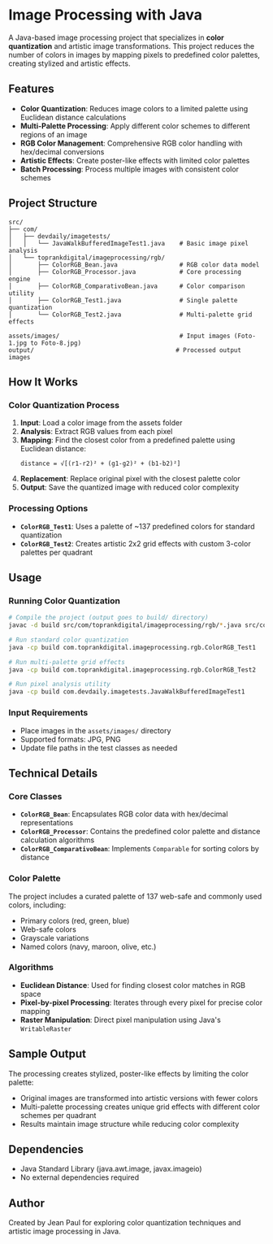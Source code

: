 # Image Processing with Java

A Java-based image processing project that specializes in **color quantization** and artistic image transformations. This project reduces the number of colors in images by mapping pixels to predefined color palettes, creating stylized and artistic effects.

## Features

- **Color Quantization**: Reduces image colors to a limited palette using Euclidean distance calculations
- **Multi-Palette Processing**: Apply different color schemes to different regions of an image
- **RGB Color Management**: Comprehensive RGB color handling with hex/decimal conversions
- **Artistic Effects**: Create poster-like effects with limited color palettes
- **Batch Processing**: Process multiple images with consistent color schemes

## Project Structure

```
src/
├── com/
│   ├── devdaily/imagetests/
│   │   └── JavaWalkBufferedImageTest1.java    # Basic image pixel analysis
│   └── toprankdigital/imageprocessing/rgb/
│       ├── ColorRGB_Bean.java                 # RGB color data model
│       ├── ColorRGB_Processor.java            # Core processing engine
│       ├── ColorRGB_ComparativoBean.java      # Color comparison utility
│       ├── ColorRGB_Test1.java                # Single palette quantization
│       └── ColorRGB_Test2.java                # Multi-palette grid effects

assets/images/                                 # Input images (Foto-1.jpg to Foto-8.jpg)
output/                                       # Processed output images
```

## How It Works

### Color Quantization Process

1. **Input**: Load a color image from the assets folder
2. **Analysis**: Extract RGB values from each pixel
3. **Mapping**: Find the closest color from a predefined palette using Euclidean distance:
   ```
   distance = √[(r1-r2)² + (g1-g2)² + (b1-b2)²]
   ```
4. **Replacement**: Replace original pixel with the closest palette color
5. **Output**: Save the quantized image with reduced color complexity

### Processing Options

- **`ColorRGB_Test1`**: Uses a palette of ~137 predefined colors for standard quantization
- **`ColorRGB_Test2`**: Creates artistic 2x2 grid effects with custom 3-color palettes per quadrant

## Usage

### Running Color Quantization

```bash
# Compile the project (output goes to build/ directory)
javac -d build src/com/toprankdigital/imageprocessing/rgb/*.java src/com/devdaily/imagetests/*.java

# Run standard color quantization
java -cp build com.toprankdigital.imageprocessing.rgb.ColorRGB_Test1

# Run multi-palette grid effects
java -cp build com.toprankdigital.imageprocessing.rgb.ColorRGB_Test2

# Run pixel analysis utility  
java -cp build com.devdaily.imagetests.JavaWalkBufferedImageTest1
```

### Input Requirements

- Place images in the `assets/images/` directory
- Supported formats: JPG, PNG
- Update file paths in the test classes as needed

## Technical Details

### Core Classes

- **`ColorRGB_Bean`**: Encapsulates RGB color data with hex/decimal representations
- **`ColorRGB_Processor`**: Contains the predefined color palette and distance calculation algorithms
- **`ColorRGB_ComparativoBean`**: Implements `Comparable` for sorting colors by distance

### Color Palette

The project includes a curated palette of 137 web-safe and commonly used colors, including:
- Primary colors (red, green, blue)
- Web-safe colors
- Grayscale variations
- Named colors (navy, maroon, olive, etc.)

### Algorithms

- **Euclidean Distance**: Used for finding closest color matches in RGB space
- **Pixel-by-pixel Processing**: Iterates through every pixel for precise color mapping
- **Raster Manipulation**: Direct pixel manipulation using Java's `WritableRaster`

## Sample Output

The processing creates stylized, poster-like effects by limiting the color palette:
- Original images are transformed into artistic versions with fewer colors
- Multi-palette processing creates unique grid effects with different color schemes per quadrant
- Results maintain image structure while reducing color complexity

## Dependencies

- Java Standard Library (java.awt.image, javax.imageio)
- No external dependencies required

## Author

Created by Jean Paul for exploring color quantization techniques and artistic image processing in Java.
